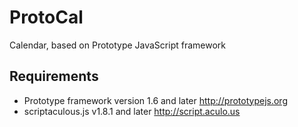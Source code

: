 # ProtoCal

Calendar, based on Prototype JavaScript framework

## Requirements

- Prototype framework version 1.6 and later http://prototypejs.org
- scriptaculous.js v1.8.1 and later http://script.aculo.us

